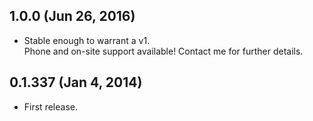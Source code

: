 ## 1.0.0 (Jun 26, 2016)
- Stable enough to warrant a v1.  
  Phone and on-site support available! Contact me for further details.

## 0.1.337 (Jan 4, 2014)
- First release.
